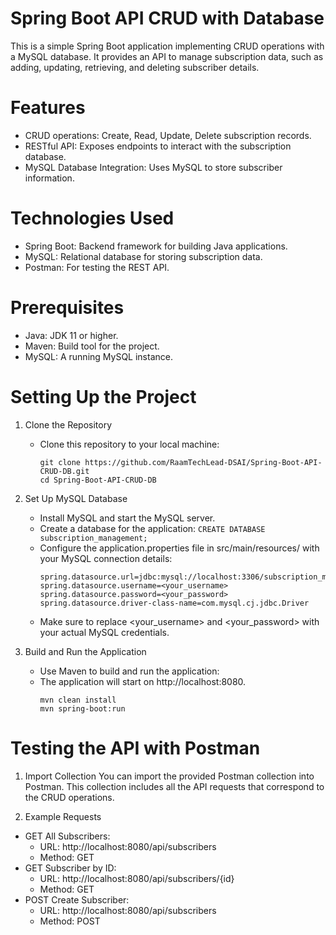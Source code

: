 # Spring Boot API CRUD with Database
This is a simple Spring Boot application implementing CRUD operations with a MySQL database. It provides an API to manage subscription data, such as adding, updating, retrieving, and deleting subscriber details.

# Features
- CRUD operations: Create, Read, Update, Delete subscription records.
- RESTful API: Exposes endpoints to interact with the subscription database.
- MySQL Database Integration: Uses MySQL to store subscriber information.

# Technologies Used
- Spring Boot: Backend framework for building Java applications.
- MySQL: Relational database for storing subscription data.
- Postman: For testing the REST API.

# Prerequisites
- Java: JDK 11 or higher.
- Maven: Build tool for the project.
- MySQL: A running MySQL instance.

# Setting Up the Project
1. Clone the Repository
   - Clone this repository to your local machine:
     ```
     git clone https://github.com/RaamTechLead-DSAI/Spring-Boot-API-CRUD-DB.git
     cd Spring-Boot-API-CRUD-DB

2. Set Up MySQL Database
   - Install MySQL and start the MySQL server.
   - Create a database for the application:
   `CREATE DATABASE subscription_management;`
   - Configure the application.properties file in src/main/resources/ with your MySQL connection details:
      ```
      spring.datasource.url=jdbc:mysql://localhost:3306/subscription_management
      spring.datasource.username=<your_username>
      spring.datasource.password=<your_password>
      spring.datasource.driver-class-name=com.mysql.cj.jdbc.Driver
   - Make sure to replace <your_username> and <your_password> with your actual MySQL credentials.

4. Build and Run the Application
   - Use Maven to build and run the application:
   - The application will start on http://localhost:8080.
      ```
      mvn clean install
      mvn spring-boot:run

# Testing the API with Postman
1. Import Collection
You can import the provided Postman collection into Postman. This collection includes all the API requests that correspond to the CRUD operations.

2. Example Requests
- GET All Subscribers:
   - URL: http://localhost:8080/api/subscribers
   - Method: GET
- GET Subscriber by ID:
   - URL: http://localhost:8080/api/subscribers/{id}
   - Method: GET
- POST Create Subscriber:
   - URL: http://localhost:8080/api/subscribers
   - Method: POST



